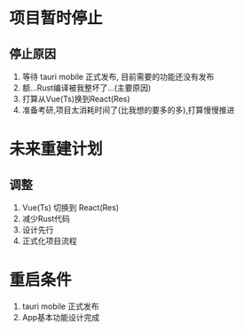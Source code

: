 

# 项目暂时停止
## 停止原因
1. 等待 tauri mobile 正式发布, 目前需要的功能还没有发布
2. 额...Rust编译被我整坏了...(主要原因)
3. 打算从Vue(Ts)换到React(Res)
4. 准备考研,项目太消耗时间了(比我想的要多的多),打算慢慢推进

# 未来重建计划
## 调整
1. Vue(Ts) 切换到 React(Res)
2. 减少Rust代码
3. 设计先行
4. 正式化项目流程

# 重启条件
1. tauri mobile 正式发布
2. App基本功能设计完成

